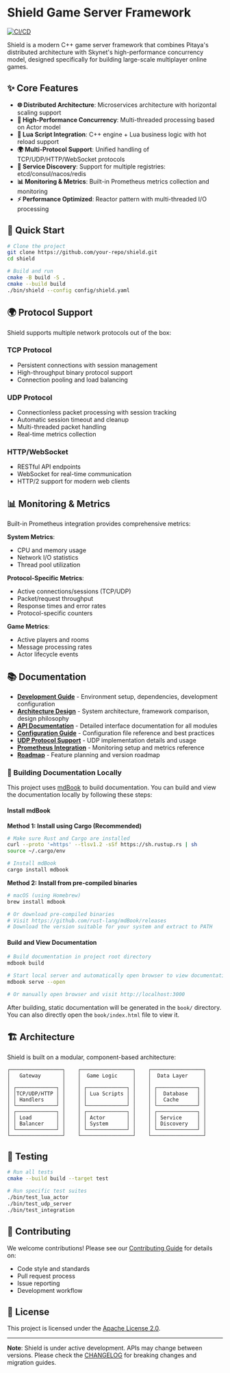 # Shield Game Server Framework

[![CI/CD](https://github.com/cuihairu/shield/actions/workflows/ci.yml/badge.svg)](https://github.com/cuihairu/shield/actions/workflows/ci.yml)

Shield is a modern C++ game server framework that combines Pitaya's distributed architecture with Skynet's high-performance concurrency model, designed specifically for building large-scale multiplayer online games.

## ✨ Core Features

- **🌐 Distributed Architecture**: Microservices architecture with horizontal scaling support
- **🚀 High-Performance Concurrency**: Multi-threaded processing based on Actor model
- **🔧 Lua Script Integration**: C++ engine + Lua business logic with hot reload support
- **🌍 Multi-Protocol Support**: Unified handling of TCP/UDP/HTTP/WebSocket protocols
- **🔄 Service Discovery**: Support for multiple registries: etcd/consul/nacos/redis
- **📊 Monitoring & Metrics**: Built-in Prometheus metrics collection and monitoring
- **⚡ Performance Optimized**: Reactor pattern with multi-threaded I/O processing

## 🚀 Quick Start

```bash
# Clone the project
git clone https://github.com/your-repo/shield.git
cd shield

# Build and run
cmake -B build -S .
cmake --build build
./bin/shield --config config/shield.yaml
```

## 🌍 Protocol Support

Shield supports multiple network protocols out of the box:

### TCP Protocol
- Persistent connections with session management
- High-throughput binary protocol support
- Connection pooling and load balancing

### UDP Protocol
- Connectionless packet processing with session tracking
- Automatic session timeout and cleanup
- Multi-threaded packet handling
- Real-time metrics collection

### HTTP/WebSocket
- RESTful API endpoints
- WebSocket for real-time communication
- HTTP/2 support for modern web clients

## 📊 Monitoring & Metrics

Built-in Prometheus integration provides comprehensive metrics:

**System Metrics**:
- CPU and memory usage
- Network I/O statistics
- Thread pool utilization

**Protocol-Specific Metrics**:
- Active connections/sessions (TCP/UDP)
- Packet/request throughput
- Response times and error rates
- Protocol-specific counters

**Game Metrics**:
- Active players and rooms
- Message processing rates
- Actor lifecycle events

## 📚 Documentation

- **[Development Guide](docs/development-guide.md)** - Environment setup, dependencies, development configuration
- **[Architecture Design](docs/architecture.md)** - System architecture, framework comparison, design philosophy
- **[API Documentation](docs/api/)** - Detailed interface documentation for all modules
- **[Configuration Guide](docs/configuration.md)** - Configuration file reference and best practices
- **[UDP Protocol Support](docs/udp-protocol-support.md)** - UDP implementation details and usage
- **[Prometheus Integration](docs/prometheus-integration.md)** - Monitoring setup and metrics reference
- **[Roadmap](docs/roadmap.md)** - Feature planning and version roadmap

### 📖 Building Documentation Locally

This project uses [mdBook](https://rust-lang.github.io/mdBook/) to build documentation. You can build and view the documentation locally by following these steps:

#### Install mdBook

**Method 1: Install using Cargo (Recommended)**
```bash
# Make sure Rust and Cargo are installed
curl --proto '=https' --tlsv1.2 -sSf https://sh.rustup.rs | sh
source ~/.cargo/env

# Install mdBook
cargo install mdbook
```

**Method 2: Install from pre-compiled binaries**
```bash
# macOS (using Homebrew)
brew install mdbook

# Or download pre-compiled binaries
# Visit https://github.com/rust-lang/mdBook/releases
# Download the version suitable for your system and extract to PATH
```

#### Build and View Documentation

```bash
# Build documentation in project root directory
mdbook build

# Start local server and automatically open browser to view documentation
mdbook serve --open

# Or manually open browser and visit http://localhost:3000
```

After building, static documentation will be generated in the `book/` directory. You can also directly open the `book/index.html` file to view it.

## 🏗️ Architecture

Shield is built on a modular, component-based architecture:

```
┌─────────────────┐    ┌─────────────────┐    ┌─────────────────┐
│   Gateway       │    │  Game Logic     │    │  Data Layer     │
│                 │    │                 │    │                 │
│ ┌─────────────┐ │    │ ┌─────────────┐ │    │ ┌─────────────┐ │
│ │TCP/UDP/HTTP │ │    │ │ Lua Scripts │ │    │ │  Database   │ │
│ │ Handlers    │ │    │ │             │ │    │ │  Cache      │ │
│ └─────────────┘ │    │ └─────────────┘ │    │ └─────────────┘ │
│ ┌─────────────┐ │    │ ┌─────────────┐ │    │ ┌─────────────┐ │
│ │ Load        │ │    │ │ Actor       │ │    │ │ Service     │ │
│ │ Balancer    │ │    │ │ System      │ │    │ │ Discovery   │ │
│ └─────────────┘ │    │ └─────────────┘ │    │ └─────────────┘ │
└─────────────────┘    └─────────────────┘    └─────────────────┘
```

## 🧪 Testing

```bash
# Run all tests
cmake --build build --target test

# Run specific test suites
./bin/test_lua_actor
./bin/test_udp_server
./bin/test_integration
```

## 🤝 Contributing

We welcome contributions! Please see our [Contributing Guide](docs/contributing.md) for details on:

- Code style and standards
- Pull request process
- Issue reporting
- Development workflow

## 📄 License

This project is licensed under the [Apache License 2.0](LICENSE).

---

**Note**: Shield is under active development. APIs may change between versions. Please check the [CHANGELOG](CHANGELOG.md) for breaking changes and migration guides.